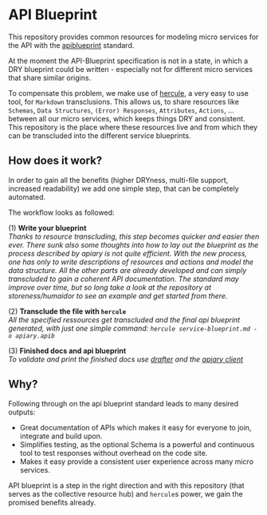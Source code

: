 # API Blueprint

This repository provides common resources for modeling micro services for the
API with the [apiblueprint](https://github.com/apiaryio/api-blueprint) standard.

At the moment the API-Blueprint specification is not in a state, in which a DRY
blueprint could be written - especially not for different micro services that
share similar origins.

To compensate this problem, we make use of
[hercule](https://github.com/jamesramsay/hercule), a very easy to use tool, for 
`Markdown` transclusions. This allows us, to share resources like 
`Schemas`, `Data Structures`, `(Error) Responses`, `Attributes`, `Actions`, ...
between all our micro services, which keeps things DRY and consistent.
This repository is the place where these resources live and from which they can
be transcluded into the different service blueprints.

## How does it work?

In order to gain all the benefits (higher DRYness, multi-file support,
increased readability) we add one simple step, that can be completely automated.

The workflow looks as followed:

(1) **Write your blueprint**  
    *Thanks to resource transcluding, this step becomes quicker and easier then
ever. There sunk also some thoughts into how to lay out the blueprint as the
process described by apiary is not quite efficient. With the new process, one
has only to write descriptions of resources and actions and model the data
structure. All the other parts are already developed and can simply transcluded
to gain a coherent API documentation. The standard may improve over time, but so
long take a look at the repository at storeness/humaidor to see an example and
get started from there.*  

(2) **Transclude the file with `hercule`**  
    *All the specified ressources get transcluded and the final api blueprint
generated, with just one simple command: `hercule service-blueprint.md -o
apiary.apib`*  

(3) **Finished docs and api blueprint**  
    *To validate and print the finished docs use [drafter](https://github.com/apiaryio/drafter) and the [apiary client](https://github.com/apiaryio/apiary-client)*


## Why?

Following through on the api blueprint standard leads to many desired outputs:

- Great documentation of APIs which makes it easy for everyone to join,
  integrate and build upon.
- Simplifies testing, as the optional Schema is a powerful and continuous tool
  to test responses without overhead on the code site.
- Makes it easy provide a consistent user experience across many micro services.

API blueprint is a step in the right direction and with this repository (that
serves as the collective resource hub) and `hercule`s power, we gain the
promised benefits already.
